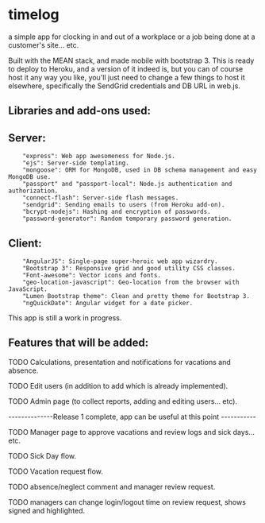 timelog
=======

a simple app for clocking in and out of a workplace or a job being done at a customer's site... etc.

Built with the MEAN stack, and made mobile with bootstrap 3.
This is ready to deploy to Heroku, and a version of it indeed is, but you can of course host it any way you like, you'll just need to change a few things to host it elsewhere, specifically the SendGrid credentials and DB URL in web.js.

Libraries and add-ons used:
---------------------------
Server:
-------

        "express": Web app awesomeness for Node.js.
        "ejs": Server-side templating.
        "mongoose": ORM for MongoDB, used in DB schema management and easy MongoDB use.
        "passport" and "passport-local": Node.js authentication and authorization.
        "connect-flash": Server-side flash messages.
        "sendgrid": Sending emails to users (from Heroku add-on).
        "bcrypt-nodejs": Hashing and encryption of passwords.
        "password-generator": Random temporary password generation.
        
Client:
-------

        "AngularJS": Single-page super-heroic web app wizardry.
        "Bootstrap 3": Responsive grid and good utility CSS classes.
        "Font-awesome": Vector icons and fonts.
        "geo-location-javascript": Geo-location from the browser with JavaScript.
        "Lumen Bootstrap theme": Clean and pretty theme for Bootstrap 3.
        "ngQuickDate": Angular widget for a date picker.


This app is still a work in progress.

Features that will be added:
----------------------------

TODO Calculations, presentation and notifications for vacations and absence.

TODO Edit users (in addition to add which is already implemented).

TODO Admin page (to collect reports, adding and editing users... etc).

--------------Release 1 complete, app can be useful at this point -----------

TODO Manager page to approve vacations and review logs and sick days... etc.

TODO Sick Day flow.

TODO Vacation request flow.

TODO absence/neglect comment and manager review request.

TODO managers can change login/logout time on review request, shows signed and highlighted.